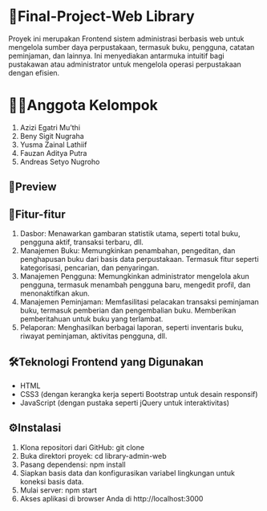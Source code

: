 # 📕Final-Project-Web Library

Proyek ini merupakan Frontend sistem administrasi berbasis web untuk mengelola sumber daya perpustakaan, termasuk buku, pengguna, catatan peminjaman, dan lainnya. Ini menyediakan antarmuka intuitif bagi pustakawan atau administrator untuk mengelola operasi perpustakaan dengan efisien.

# 👷‍♂️Anggota Kelompok

1. Azizi Egatri Mu’thi
2. Beny Sigit Nugraha
3. Yusma Zainal Lathiif
4. Fauzan Aditya Putra
5. Andreas Setyo Nugroho

## 👀Preview

## 🚀Fitur-fitur

1. Dasbor: Menawarkan gambaran statistik utama, seperti total buku, pengguna aktif, transaksi terbaru, dll.
2. Manajemen Buku: Memungkinkan penambahan, pengeditan, dan penghapusan buku dari basis data perpustakaan. Termasuk fitur seperti kategorisasi, pencarian, dan penyaringan.
3. Manajemen Pengguna: Memungkinkan administrator mengelola akun pengguna, termasuk menambah pengguna baru, mengedit profil, dan menonaktifkan akun.
4. Manajemen Peminjaman: Memfasilitasi pelacakan transaksi peminjaman buku, termasuk pemberian dan pengembalian buku. Memberikan pemberitahuan untuk buku yang terlambat.
5. Pelaporan: Menghasilkan berbagai laporan, seperti inventaris buku, riwayat peminjaman, aktivitas pengguna, dll.

## 🛠Teknologi Frontend yang Digunakan

- HTML
- CSS3 (dengan kerangka kerja seperti Bootstrap untuk desain responsif)
- JavaScript (dengan pustaka seperti jQuery untuk interaktivitas)

## ⚙Instalasi

1. Klona repositori dari GitHub: git clone 
2. Buka direktori proyek: cd library-admin-web
3. Pasang dependensi: npm install
4. Siapkan basis data dan konfigurasikan variabel lingkungan untuk koneksi basis data.
5. Mulai server: npm start
6. Akses aplikasi di browser Anda di http://localhost:3000
